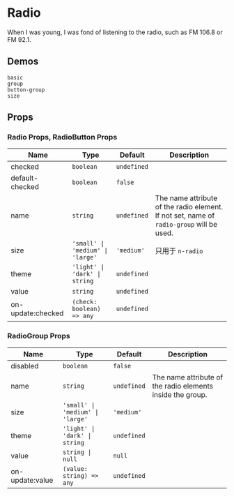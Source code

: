 # Radio

<!--single-column-->

When I was young, I was fond of listening to the radio, such as FM 106.8 or FM 92.1.

## Demos

```demo
basic
group
button-group
size
```

## Props

### Radio Props, RadioButton Props

| Name | Type | Default | Description |
| --- | --- | --- | --- |
| checked | `boolean` | `undefined` |  |
| default-checked | `boolean` | `false` |  |
| name | `string` | `undefined` | The name attribute of the radio element. If not set, name of `radio-group` will be used. |
| size | `'small' \| 'medium' \| 'large'` | `'medium'` | 只用于 `n-radio` |
| theme | `'light' \| 'dark' \| string` | `undefined` |  |
| value | `string` | `undefined` |  |
| on-update:checked | `(check: boolean) => any` | `undefined` |  |

### RadioGroup Props

| Name | Type | Default | Description |
| --- | --- | --- | --- |
| disabled | `boolean` | `false` |  |
| name | `string` | `undefined` | The name attribute of the radio elements inside the group. |
| size | `'small' \| 'medium' \| 'large'` | `'medium'` |  |
| theme | `'light' \| 'dark' \| string` | `undefined` |  |
| value | `string \| null` | `null` |  |
| on-update:value | `(value: string) => any` | `undefined` |  |
